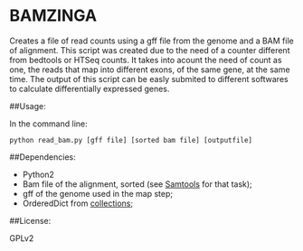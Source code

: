 # BAMZINGA

Creates a file of read counts using a gff file from the genome and a BAM file of alignment.
This script was created due to the need of a counter different from bedtools or HTSeq counts. It takes into acount the need of count as one, the reads that map into different exons, of the same gene, at the same time.
The output of this script can be easly submited to different softwares to calculate differentially expressed genes.

##Usage:

In the command line:

<pre><code>python read_bam.py [gff file] [sorted bam file] [outputfile]
</code></pre>

##Dependencies:
+ Python2
+ Bam file of the alignment, sorted (see [Samtools](http://www.htslib.org/) for that task);
+ gff of the genome used in the map step;
+ OrderedDict from [collections](https://docs.python.org/2/library/collections.html);


##License:

GPLv2


